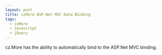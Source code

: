 ```yaml
---
layout: post
title: czMore ASP.Net MVC Data Binding
tags:
  - czMore
  - Javascript
  - jQuery
---
```


cz.More has the ability to automatically bind to the ASP.Net MVC binding. 